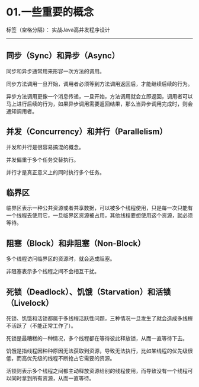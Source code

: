 # 01.一些重要的概念

标签（空格分隔）： 实战Java高并发程序设计

---

## 同步（Sync）和异步（Async）

同步和异步通常用来形容一次方法的调用。

同步方法调用一旦开始，调用者必须等到方法调用返回后，才能继续后续的行为。

异步方法调用更像一个消息传递，一旦开始，方法调用就会立即返回，调用者可以马上进行后续的行为，如果异步调用需要返回结果，那么当异步调用完成时，则会通知调用者。

## 并发（Concurrency）和并行（Parallelism）

并发和并行是很容易搞混的概念。

并发偏重于多个任务交替执行。

并行才是真正意义上的同时执行多个任务。

## 临界区

临界区表示一种公共资源或者共享数据，可以被多个线程使用，只是每一次只能有一个线程去使用它，一旦临界区资源被占用，其他线程要想使用这个资源，就必须等待。

## 阻塞（Block）和非阻塞（Non-Block）

多个线程访问临界区的资源时，就会造成阻塞。

非阻塞表示多个线程之间不会相互干扰。

## 死锁（Deadlock）、饥饿（Starvation）和活锁（Livelock）

死锁、饥饿和活锁都属于多线程活跃性问题，三种情况一旦发生了就会造成多线程不活跃了（不能正常工作了）。

死锁是最糟糕的一种情况，多个线程都在等待彼此释放锁，从而一直等待下去。

饥饿是指线程因种种原因无法获取到资源，导致无法执行，比如某线程的优先级很低，而高优先级的线程不断抢占它需要的资源。

活锁则表示多个线程之间都主动释放资源给别的线程使用，而导致没有一个线程可以同时拿到所有资源，从而一直等待。